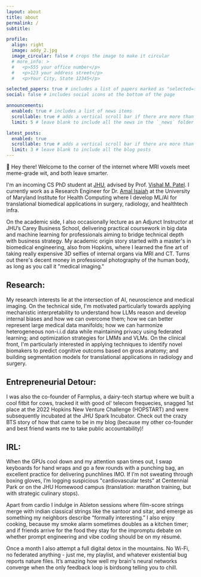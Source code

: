 ```yaml
---
layout: about
title: about
permalink: /
subtitle: 

profile:
  align: right
  image: addy_2.jpg
  image_circular: false # crops the image to make it circular
  # more_info: >
  #   <p>555 your office number</p>
  #   <p>123 your address street</p>
  #   <p>Your City, State 12345</p>

selected_papers: true # includes a list of papers marked as "selected={true}"
social: false # includes social icons at the bottom of the page

announcements:
  enabled: true # includes a list of news items
  scrollable: true # adds a vertical scroll bar if there are more than 3 news items
  limit: 5 # leave blank to include all the news in the `_news` folder

latest_posts:
  enabled: true
  scrollable: true # adds a vertical scroll bar if there are more than 3 new posts items
  limit: 3 # leave blank to include all the blog posts
---
```


:wave: Hey there! Welcome to the corner of the internet where MRI voxels meet meme-grade wit, and both leave smarter.

I'm an incoming CS PhD student at [JHU](jhu.edu), advised by Prof. [Vishal M. Patel](https://engineering.jhu.edu/faculty/vishal-patel/). I currently work as a Research Engineer for Dr. [Amal Isaiah](isaiahlab.org) at the University of Maryland Institute for Health Computing where I develop ML/AI for translational biomedical applications in surgery, radiology, and healthtech infra. 

On the academic side, I also occasionally lecture as an Adjunct Instructor at JHU’s Carey Business School, delivering practical coursework in big data and machine learning for professionals aiming to bridge technical depth with business strategy. My academic origin story started with a master's in biomedical engineering, also from Hopkins, where I learned the fine art of taking really expensive 3D selfies of internal organs via MRI and CT. Turns out there's decent money in professional photography of the human body, as long as you call it "medical imaging."

## Research:

My research interests lie at the intersection of AI, neuroscience and medical imaging. On the technical side, I'm motivated particularly towards applying mechanistic interpretability to understand how LLMs reason and develop internal biases and how we can overcome them; how we can better represent large medical data manifolds; how we can harmonize heterogeneous non-i.i.d data while maintaining privacy using federated learning; and optimization strategies for LMMs and VLMs. On the clinical front, I'm particularly interested in applying techniques to identify novel biomakers to predict cognitive outcoms based on gross anatomy; and building segmentation models for translational applications in radiology and surgery. 

## Entrepreneurial Detour:

I was also the co-founder of Farmplus, a dairy-tech startup where we built a cool fitbit for cows, tracked it with good ol' telecom frequecies, snagged 1st place at the 2022 Hopkins New Venture Challenge (HOPSTART) and were subsequently incubated at the JHU Spark Incubator. Check out the crazy BTS story of how that came to be in my blog (because my other co-founder and best friend wants me to take public accountability)! 

## IRL:

When the GPUs cool down and my attention span times out, I swap keyboards for hand wraps and go a few rounds with a punching bag, an excellent practice for delivering punchlines IMO. If I’m not sweating through boxing gloves, I’m logging suspicious "cardiovascular tests” at Centennial Park or on the JHU Homewood campus (translation: marathon training, but with strategic culinary stops).

Apart from cardio I indulge in Ableton sessions where film-score strings merge with indian classical strings like the santoor and sitar, and emerge as something my neighbors describe “formally interesting.” I also enjoy cooking, because my smoke alarm sometimes doubles as a kitchen timer; and if friends arrive for the food they stay for the impromptu debate on whether prompt engineering and vibe coding should be on my résumé.

Once a month I also attempt a full digital detox in the mountains. No Wi-Fi, no federated anything - just me, my playlist, and whatever existential bug reports nature files. It’s amazing how well my brain's neural networks converge when the only feedback loop is birdsong telling you to chill.








